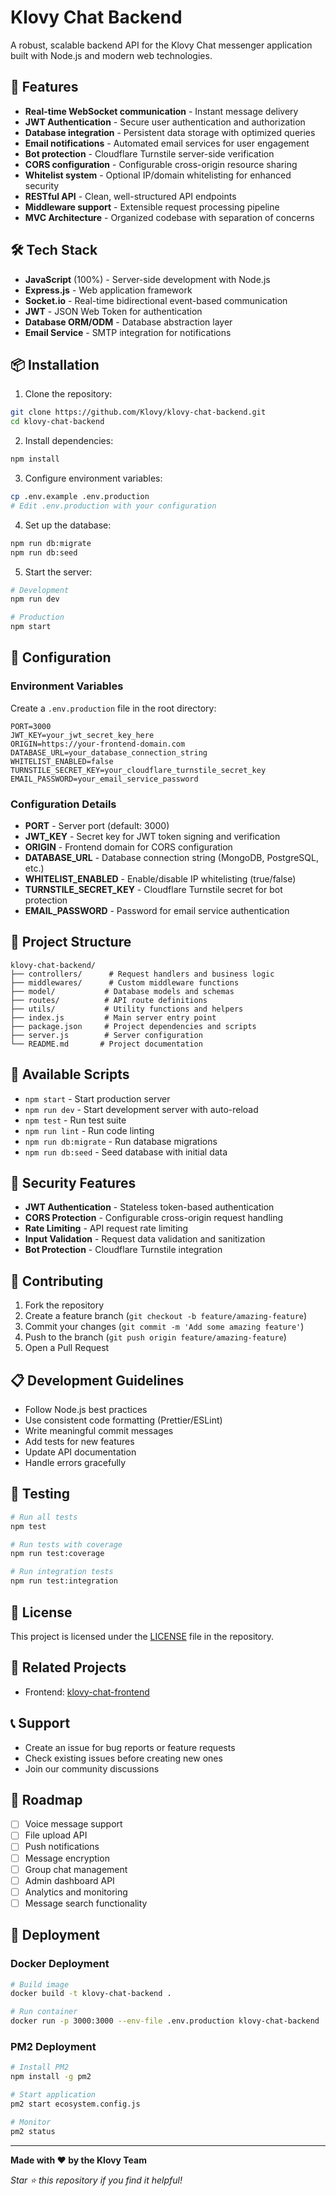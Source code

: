# Klovy Chat Backend

A robust, scalable backend API for the Klovy Chat messenger application built with Node.js and modern web technologies.

## 🚀 Features

- **Real-time WebSocket communication** - Instant message delivery
- **JWT Authentication** - Secure user authentication and authorization
- **Database integration** - Persistent data storage with optimized queries
- **Email notifications** - Automated email services for user engagement
- **Bot protection** - Cloudflare Turnstile server-side verification
- **CORS configuration** - Configurable cross-origin resource sharing
- **Whitelist system** - Optional IP/domain whitelisting for enhanced security
- **RESTful API** - Clean, well-structured API endpoints
- **Middleware support** - Extensible request processing pipeline
- **MVC Architecture** - Organized codebase with separation of concerns

## 🛠 Tech Stack

- **JavaScript** (100%) - Server-side development with Node.js
- **Express.js** - Web application framework
- **Socket.io** - Real-time bidirectional event-based communication
- **JWT** - JSON Web Token for authentication
- **Database ORM/ODM** - Database abstraction layer
- **Email Service** - SMTP integration for notifications

## 📦 Installation

1. Clone the repository:

```bash
git clone https://github.com/Klovy/klovy-chat-backend.git
cd klovy-chat-backend
```

2. Install dependencies:

```bash
npm install
```

3. Configure environment variables:

```bash
cp .env.example .env.production
# Edit .env.production with your configuration
```

4. Set up the database:

```bash
npm run db:migrate
npm run db:seed
```

5. Start the server:

```bash
# Development
npm run dev

# Production
npm start
```

## 🔧 Configuration

### Environment Variables

Create a `.env.production` file in the root directory:

```env
PORT=3000
JWT_KEY=your_jwt_secret_key_here
ORIGIN=https://your-frontend-domain.com
DATABASE_URL=your_database_connection_string
WHITELIST_ENABLED=false
TURNSTILE_SECRET_KEY=your_cloudflare_turnstile_secret_key
EMAIL_PASSWORD=your_email_service_password
```

### Configuration Details

- **PORT** - Server port (default: 3000)
- **JWT_KEY** - Secret key for JWT token signing and verification
- **ORIGIN** - Frontend domain for CORS configuration
- **DATABASE_URL** - Database connection string (MongoDB, PostgreSQL, etc.)
- **WHITELIST_ENABLED** - Enable/disable IP whitelisting (true/false)
- **TURNSTILE_SECRET_KEY** - Cloudflare Turnstile secret for bot protection
- **EMAIL_PASSWORD** - Password for email service authentication

## 📁 Project Structure

```
klovy-chat-backend/
├── controllers/      # Request handlers and business logic
├── middlewares/      # Custom middleware functions
├── model/           # Database models and schemas
├── routes/          # API route definitions
├── utils/           # Utility functions and helpers
├── index.js         # Main server entry point
├── package.json     # Project dependencies and scripts
├── server.js        # Server configuration
└── README.md       # Project documentation
```

## 🚦 Available Scripts

- `npm start` - Start production server
- `npm run dev` - Start development server with auto-reload
- `npm test` - Run test suite
- `npm run lint` - Run code linting
- `npm run db:migrate` - Run database migrations
- `npm run db:seed` - Seed database with initial data

## 🔐 Security Features

- **JWT Authentication** - Stateless token-based authentication
- **CORS Protection** - Configurable cross-origin request handling
- **Rate Limiting** - API request rate limiting
- **Input Validation** - Request data validation and sanitization
- **Bot Protection** - Cloudflare Turnstile integration

## 🤝 Contributing

1. Fork the repository
2. Create a feature branch (`git checkout -b feature/amazing-feature`)
3. Commit your changes (`git commit -m 'Add some amazing feature'`)
4. Push to the branch (`git push origin feature/amazing-feature`)
5. Open a Pull Request

## 📋 Development Guidelines

- Follow Node.js best practices
- Use consistent code formatting (Prettier/ESLint)
- Write meaningful commit messages
- Add tests for new features
- Update API documentation
- Handle errors gracefully

## 🧪 Testing

```bash
# Run all tests
npm test

# Run tests with coverage
npm run test:coverage

# Run integration tests
npm run test:integration
```

## 📝 License

This project is licensed under the [LICENSE](LICENSE.txt) file in the repository.

## 🔗 Related Projects

- Frontend: [klovy-chat-frontend](https://github.com/Klovy-Chat/klovy-chat-frontend)

## 📞 Support

- Create an issue for bug reports or feature requests
- Check existing issues before creating new ones
- Join our community discussions

## 🎯 Roadmap

- [ ] Voice message support
- [ ] File upload API
- [ ] Push notifications
- [ ] Message encryption
- [ ] Group chat management
- [ ] Admin dashboard API
- [ ] Analytics and monitoring
- [ ] Message search functionality

## 🚀 Deployment

### Docker Deployment

```bash
# Build image
docker build -t klovy-chat-backend .

# Run container
docker run -p 3000:3000 --env-file .env.production klovy-chat-backend
```

### PM2 Deployment

```bash
# Install PM2
npm install -g pm2

# Start application
pm2 start ecosystem.config.js

# Monitor
pm2 status
```

---

**Made with ❤️ by the Klovy Team**

_Star ⭐ this repository if you find it helpful!_
